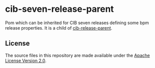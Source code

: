 cib-seven-release-parent
======================

Pom which can be inherited for CIB seven releases defining some bpm release properties.
It is a child of [cib-release-parent](https://github.com/cibseven/cib-release-parent).

License
-------

The source files in this repository are made available under the [Apache License Version 2.0](./LICENSE).